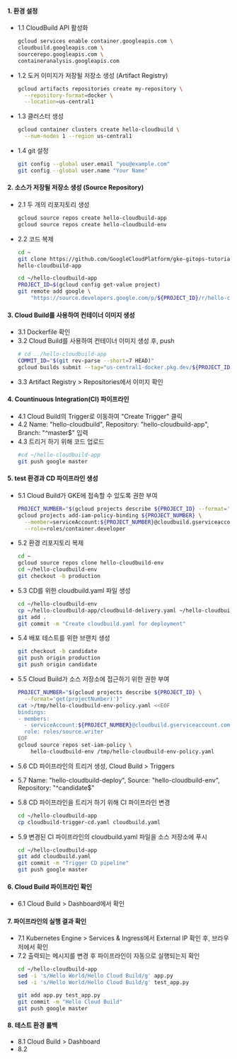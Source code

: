 #### 1. 환경 설정
  - 1.1 CloudBuild API 활성화
    ```bash
    gcloud services enable container.googleapis.com \
    cloudbuild.googleapis.com \
    sourcerepo.googleapis.com \
    containeranalysis.googleapis.com
    ```
  - 1.2 도커 이미지가 저장될 저장소 생성 (Artifact Registry)
    ```bash
    gcloud artifacts repositories create my-repository \
      --repository-format=docker \
      --location=us-central1
    ```
  - 1.3 클러스터 생성
    ```bash
    gcloud container clusters create hello-cloudbuild \
      --num-nodes 1 --region us-central1
    ```  
  - 1.4 git 설정
    ```bash
    git config --global user.email "you@example.com"  
    git config --global user.name "Your Name"
    ```

#### 2. 소스가 저장될 저장소 생성 (Source Repository)
  - 2.1 두 개의 리포지토리 생성
    ```bash
    gcloud source repos create hello-cloudbuild-app
    gcloud source repos create hello-cloudbuild-env 
    ```
  - 2.2 코드 복제
    ```bash
    cd ~
    git clone https://github.com/GoogleCloudPlatform/gke-gitops-tutorial-cloudbuild \
    hello-cloudbuild-app
    
    cd ~/hello-cloudbuild-app
    PROJECT_ID=$(gcloud config get-value project)
    git remote add google \
        "https://source.developers.google.com/p/${PROJECT_ID}/r/hello-cloudbuild-app"
    ```

#### 3. Cloud Build를 사용하여 컨테이너 이미지 생성
  - 3.1 Dockerfile 확인
  - 3.2 Cloud Build를 사용하여 컨테이너 이미지 생성 후, push
    ```bash
    # cd ../hello-cloudbuild-app
    COMMIT_ID="$(git rev-parse --short=7 HEAD)"
    gcloud builds submit --tag="us-central1-docker.pkg.dev/${PROJECT_ID}/my-repository/hello-cloudbuild:${COMMIT_ID}" .
    ```
  - 3.3 Artifact Registry > Repositories에서 이미지 확인

#### 4. Countinuous Integration(CI) 파이프라인
  - 4.1 Cloud Build의 Trigger로 이동하여 "Create Trigger" 클릭
  - 4.2 Name: "hello-cloudbuild", Repository: "hello-cloudbuild-app", Branch: "^master$" 입력
  - 4.3 트리거 하기 위해 코드 업로드
    ```bash
    #cd ~/hello-cloudbuild-app
    git push google master
    ```

#### 5. test 환경과 CD 파이프라인 생성
  - 5.1 Cloud Build가 GKE에 접속할 수 있도록 권한 부여
    ```bash
    PROJECT_NUMBER="$(gcloud projects describe ${PROJECT_ID} --format='get(projectNumber)')"
    gcloud projects add-iam-policy-binding ${PROJECT_NUMBER} \
      --member=serviceAccount:${PROJECT_NUMBER}@cloudbuild.gserviceaccount.com \
      --role=roles/container.developer
    ```
  - 5.2 환경 리포지토리 복제
    ```bash
    cd ~
    gcloud source repos clone hello-cloudbuild-env
    cd ~/hello-cloudbuild-env
    git checkout -b production
    ```
  - 5.3 CD를 위한 cloudbuild.yaml 파일 생성
    ```bash
    cd ~/hello-cloudbuild-env
    cp ~/hello-cloudbuild-app/cloudbuild-delivery.yaml ~/hello-cloudbuild-env/cloudbuild.yaml
    git add .
    git commit -m "Create cloudbuild.yaml for deployment"  
    ```
  - 5.4 배포 테스트를 위한 브랜치 생성
    ```bash
    git checkout -b candidate
    git push origin production
    git push origin candidate
    ```
  - 5.5 Cloud Build가 소스 저장소에 접근하기 위한 권한 부여
    ```bash
    PROJECT_NUMBER="$(gcloud projects describe ${PROJECT_ID} \
      --format='get(projectNumber)')"
    cat >/tmp/hello-cloudbuild-env-policy.yaml <<EOF
    bindings:
    - members:
      - serviceAccount:${PROJECT_NUMBER}@cloudbuild.gserviceaccount.com
      role: roles/source.writer
    EOF
    gcloud source repos set-iam-policy \
        hello-cloudbuild-env /tmp/hello-cloudbuild-env-policy.yaml
    ```
  - 5.6 CD 파이프라인의 트리거 생성, Cloud Build > Triggers
  - 5.7 Name: "hello-cloudbuild-deploy", Source: "hello-cloudbuild-env", Repository: "^candidate$"

  - 5.8 CD 파이프라인을 트리거 하기 위해 CI 파이프라인 변경
    ```bash
    cd ~/hello-cloudbuild-app
    cp cloudbuild-trigger-cd.yaml cloudbuild.yaml
    ```
  - 5.9 변경된 CI 파이프라인의 cloudbuild.yaml 파일을 소스 저장소에 푸시
    ```bash
    cd ~/hello-cloudbuild-app
    git add cloudbuild.yaml
    git commit -m "Trigger CD pipeline"
    git push google master
    ```

#### 6. Cloud Build 파이프라인 확인
  - 6.1 Cloud Build > Dashboard에서 확인

#### 7. 파이프라인의 실행 결과 확인
  - 7.1 Kubernetes Engine > Services & Ingress에서 External IP 확인 후, 브라우저에서 확인
  - 7.2 출력되는 메시지를 변경 후 파이프라인이 자동으로 실행되는지 확인
    ```bash
    cd ~/hello-cloudbuild-app
    sed -i 's/Hello World/Hello Cloud Build/g' app.py
    sed -i 's/Hello World/Hello Cloud Build/g' test_app.py

    git add app.py test_app.py
    git commit -m "Hello Cloud Build"
    git push google master
    ```
  
#### 8. 테스트 환경 롤백
  - 8.1 Cloud Build > Dashboard
  - 8.2 
